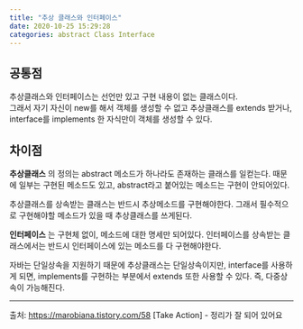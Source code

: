 ```yaml
---
title: "추상 클래스와 인터페이스"
date: 2020-10-25 15:29:28
categories: abstract Class Interface
---
```


## 공통점

추상클래스와 인터페이스는 선언만 있고 구현 내용이 없는 클래스이다.<br>
그래서 자기 자신이 new를 해서 객체를 생성할 수 없고 추상클래스를 extends 받거나, interface를 implements 한 자식만이 객체를 생성할 수 있다.

## 차이점

__추상클래스__ 의 정의는 abstract 메소드가 하나라도 존재하는 클래스를 일컫는다.
때문에 일부는 구현된 메소드도 있고, abstract라고 붙어있는 메소드는 구현이 안되어있다.

추상클래스를 상속받는 클래스는 반드시 추상메소드를 구현해야한다.
그래서 필수적으로 구현해야할 메소드가 있을 때 추상클래스를 쓰게된다.

__인터페이스__ 는 구현체 없이, 메소드에 대한 명세만 되어있다.
인터페이스를 상속받는 클래스에서는 반드시 인터페이스에 있는 메소드를 다 구현해야한다.

자바는 단일상속을 지원하기 때문에 추상클래스는 단일상속이지만, 
interface를 사용하게 되면, implements를 구현하는 부분에서 extends 또한 사용할 수 있다. 
즉, 다중상속이 가능해진다.

---

출처: https://marobiana.tistory.com/58 [Take Action] - 정리가 잘 되어 있어요